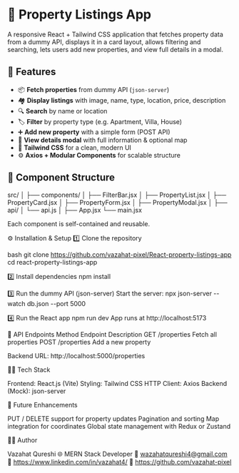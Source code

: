# 🏡 Property Listings App

A responsive React + Tailwind CSS application that fetches property data from a dummy API, displays it in a card layout, allows filtering and searching, lets users add new properties, and view full details in a modal.


## 🚀 Features

- 📦 **Fetch properties** from dummy API (`json-server`)
- 🏘️ **Display listings** with image, name, type, location, price, description
- 🔍 **Search** by name or location
- 🏷️ **Filter** by property type (e.g. Apartment, Villa, House)
- ➕ **Add new property** with a simple form (POST API)
- 🔎 **View details modal** with full information & optional map
- 💅 **Tailwind CSS** for a clean, modern UI
- ⚙️ **Axios + Modular Components** for scalable structure


## 🧩 Component Structure

src/
│
├── components/
│ ├── FilterBar.jsx
│ ├── PropertyList.jsx
│ ├── PropertyCard.jsx
│ ├── PropertyForm.jsx
│ ├── PropertyModal.jsx
│
├── api/
│ └── api.js
│
├── App.jsx
└── main.jsx


Each component is self-contained and reusable.

⚙️ Installation & Setup
1️⃣ Clone the repository

bash
git clone https://github.com/vazahat-pixel/React-property-listings-app
cd react-property-listings-app

2️⃣ Install dependencies
npm install

3️⃣ Run the dummy API (json-server)
Start the server:
npx json-server --watch db.json --port 5000

4️⃣ Run the React app
npm run dev
App runs at http://localhost:5173

🔗 API Endpoints
Method	Endpoint	Description
GET	/properties	Fetch all properties
POST	/properties	Add a new property

Backend URL: http://localhost:5000/properties


👨‍💻 Tech Stack

Frontend: React.js (Vite)
Styling: Tailwind CSS
HTTP Client: Axios
Backend (Mock): json-server

🏁 Future Enhancements

PUT / DELETE support for property updates
Pagination and sorting
Map integration for coordinates
Global state management with Redux or Zustand

🧑‍🎓 Author

Vazahat Qureshi
🌐 MERN Stack Developer
📧 wazahatqureshi4@gmail.com
💼 https://www.linkedin.com/in/vazahat4/
📂 https://github.com/vazahat-pixel
